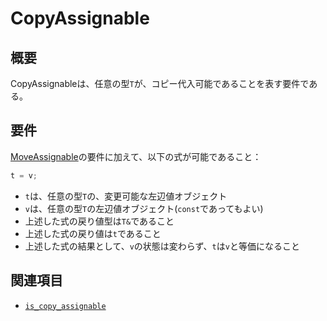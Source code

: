 # CopyAssignable

## 概要
CopyAssignableは、任意の型`T`が、コピー代入可能であることを表す要件である。


## 要件
[MoveAssignable](MoveAssignable.md)の要件に加えて、以下の式が可能であること：

```cpp
t = v;
```

- `t`は、任意の型`T`の、変更可能な左辺値オブジェクト
- `v`は、任意の型`T`の左辺値オブジェクト(`const`であってもよい)
- 上述した式の戻り値型は`T&`であること
- 上述した式の戻り値は`t`であること
- 上述した式の結果として、`v`の状態は変わらず、`t`は`v`と等価になること


## 関連項目
- [`is_copy_assignable`](/reference/type_traits/is_copy_assignable.md)

